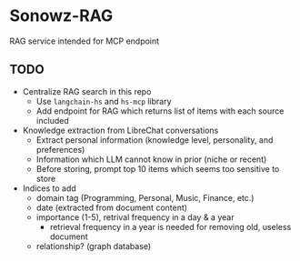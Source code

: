 # Sonowz-RAG

RAG service intended for MCP endpoint

## TODO
- Centralize RAG search in this repo
  - Use `langchain-hs` and `hs-mcp` library
  - Add endpoint for RAG which returns list of items with each source included
- Knowledge extraction from LibreChat conversations
  - Extract personal information (knowledge level, personality, and preferences)
  - Information which LLM cannot know in prior (niche or recent)
  - Before storing, prompt top 10 items which seems too sensitive to store
- Indices to add
  - domain tag (Programming, Personal, Music, Finance, etc.)
  - date (extracted from document content)
  - importance (1-5), retrival frequency in a day & a year
    - retrieval frequency in a year is needed for removing old, useless document
  - relationship? (graph database)
